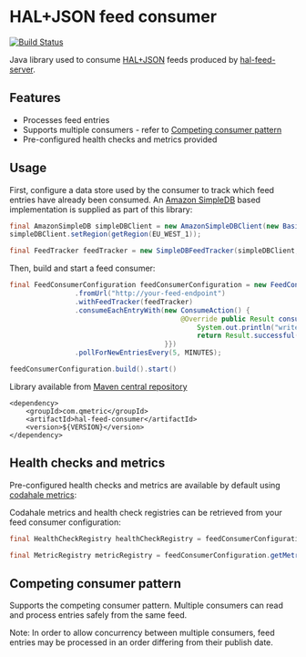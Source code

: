 HAL+JSON feed consumer
======================

[![Build Status](https://travis-ci.org/qmetric/hal-feed-consumer.png)](https://travis-ci.org/qmetric/hal-feed-consumer)

Java library used to consume [HAL+JSON](http://stateless.co/hal_specification.html) feeds produced by [hal-feed-server](https://github.com/qmetric/hal-feed-server).

Features
---------

* Processes feed entries
* Supports multiple consumers - refer to [Competing consumer pattern](#competing-consumer-pattern)
* Pre-configured health checks and metrics provided


Usage
-----

First, configure a data store used by the consumer to track which feed entries have already been consumed.
An [Amazon SimpleDB](http://aws.amazon.com/simpledb/) based implementation is supplied as part of this library:

```java
final AmazonSimpleDB simpleDBClient = new AmazonSimpleDBClient(new BasicAWSCredentials("access key", "secret key"));
simpleDBClient.setRegion(getRegion(EU_WEST_1));

final FeedTracker feedTracker = new SimpleDBFeedTracker(simpleDBClient, "your-sdb-domain");
```

Then, build and start a feed consumer:

```java
final FeedConsumerConfiguration feedConsumerConfiguration = new FeedConsumerConfiguration()
                .fromUrl("http://your-feed-endpoint")
                .withFeedTracker(feedTracker)
                .consumeEachEntryWith(new ConsumeAction() {
                                          @Override public Result consume(final FeedEntry feedEntry) {
                                              System.out.println("write your code here to consume the next feed entry...");
                                              return Result.successful();
                                      }})
                .pollForNewEntriesEvery(5, MINUTES);

feedConsumerConfiguration.build().start()
```

Library available from [Maven central repository](http://search.maven.org/)

```
<dependency>
    <groupId>com.qmetric</groupId>
    <artifactId>hal-feed-consumer</artifactId>
    <version>${VERSION}</version>
</dependency>
```


Health checks and metrics
-------------------------

Pre-configured health checks and metrics are available by default using [codahale metrics](http://metrics.codahale.com/):

Codahale metrics and health check registries can be retrieved from your feed consumer configuration:

```java
final HealthCheckRegistry healthCheckRegistry = feedConsumerConfiguration.getHealthCheckRegistry();

final MetricRegistry metricRegistry = feedConsumerConfiguration.getMetricRegistry();
```


Competing consumer pattern
--------------------------

Supports the competing consumer pattern. Multiple consumers can read and process entries safely from the same feed.

Note: In order to allow concurrency between multiple consumers, feed entries may be processed in an order differing from their publish date.
